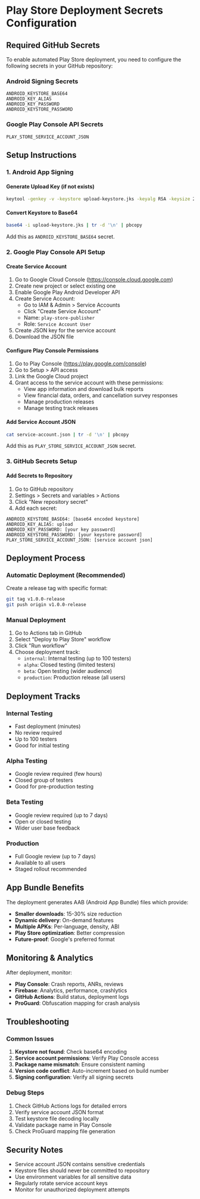# Play Store Deployment Secrets Configuration

## Required GitHub Secrets

To enable automated Play Store deployment, you need to configure the following secrets in your GitHub repository:

### Android Signing Secrets
```
ANDROID_KEYSTORE_BASE64
ANDROID_KEY_ALIAS
ANDROID_KEY_PASSWORD
ANDROID_KEYSTORE_PASSWORD
```

### Google Play Console API Secrets
```
PLAY_STORE_SERVICE_ACCOUNT_JSON
```

## Setup Instructions

### 1. Android App Signing

#### Generate Upload Key (if not exists)
```bash
keytool -genkey -v -keystore upload-keystore.jks -keyalg RSA -keysize 2048 -validity 10000 -alias upload
```

#### Convert Keystore to Base64
```bash
base64 -i upload-keystore.jks | tr -d '\n' | pbcopy
```

Add this as `ANDROID_KEYSTORE_BASE64` secret.

### 2. Google Play Console API Setup

#### Create Service Account
1. Go to Google Cloud Console (https://console.cloud.google.com)
2. Create new project or select existing one
3. Enable Google Play Android Developer API
4. Create Service Account:
   - Go to IAM & Admin > Service Accounts
   - Click "Create Service Account"
   - Name: `play-store-publisher`
   - Role: `Service Account User`
5. Create JSON key for the service account
6. Download the JSON file

#### Configure Play Console Permissions
1. Go to Play Console (https://play.google.com/console)
2. Go to Setup > API access
3. Link the Google Cloud project
4. Grant access to the service account with these permissions:
   - View app information and download bulk reports
   - View financial data, orders, and cancellation survey responses
   - Manage production releases
   - Manage testing track releases

#### Add Service Account JSON
```bash
cat service-account.json | tr -d '\n' | pbcopy
```

Add this as `PLAY_STORE_SERVICE_ACCOUNT_JSON` secret.

### 3. GitHub Secrets Setup

#### Add Secrets to Repository
1. Go to GitHub repository
2. Settings > Secrets and variables > Actions
3. Click "New repository secret"
4. Add each secret:

```
ANDROID_KEYSTORE_BASE64: [base64 encoded keystore]
ANDROID_KEY_ALIAS: upload
ANDROID_KEY_PASSWORD: [your key password]
ANDROID_KEYSTORE_PASSWORD: [your keystore password]
PLAY_STORE_SERVICE_ACCOUNT_JSON: [service account json]
```

## Deployment Process

### Automatic Deployment (Recommended)
Create a release tag with specific format:
```bash
git tag v1.0.0-release
git push origin v1.0.0-release
```

### Manual Deployment
1. Go to Actions tab in GitHub
2. Select "Deploy to Play Store" workflow
3. Click "Run workflow"
4. Choose deployment track:
   - `internal`: Internal testing (up to 100 testers)
   - `alpha`: Closed testing (limited testers)
   - `beta`: Open testing (wider audience)
   - `production`: Production release (all users)

## Deployment Tracks

### Internal Testing
- Fast deployment (minutes)
- No review required
- Up to 100 testers
- Good for initial testing

### Alpha Testing  
- Google review required (few hours)
- Closed group of testers
- Good for pre-production testing

### Beta Testing
- Google review required (up to 7 days)
- Open or closed testing
- Wider user base feedback

### Production
- Full Google review (up to 7 days)  
- Available to all users
- Staged rollout recommended

## App Bundle Benefits

The deployment generates AAB (Android App Bundle) files which provide:

- **Smaller downloads**: 15-30% size reduction
- **Dynamic delivery**: On-demand features
- **Multiple APKs**: Per-language, density, ABI
- **Play Store optimization**: Better compression
- **Future-proof**: Google's preferred format

## Monitoring & Analytics

After deployment, monitor:

- **Play Console**: Crash reports, ANRs, reviews
- **Firebase**: Analytics, performance, crashlytics  
- **GitHub Actions**: Build status, deployment logs
- **ProGuard**: Obfuscation mapping for crash analysis

## Troubleshooting

### Common Issues

1. **Keystore not found**: Check base64 encoding
2. **Service account permissions**: Verify Play Console access
3. **Package name mismatch**: Ensure consistent naming
4. **Version code conflict**: Auto-increment based on build number
5. **Signing configuration**: Verify all signing secrets

### Debug Steps

1. Check GitHub Actions logs for detailed errors
2. Verify service account JSON format
3. Test keystore file decoding locally
4. Validate package name in Play Console
5. Check ProGuard mapping file generation

## Security Notes

- Service account JSON contains sensitive credentials
- Keystore files should never be committed to repository
- Use environment variables for all sensitive data
- Regularly rotate service account keys
- Monitor for unauthorized deployment attempts